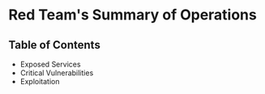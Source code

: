 # Red Team's Summary of Operations

## Table of Contents
- Exposed Services
- Critical Vulnerabilities
- Exploitation
